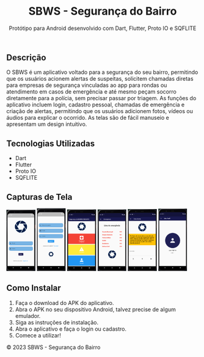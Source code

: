 
<header>
	<h1>SBWS - Segurança do Bairro</h1>
	<p>Protótipo para Android desenvolvido com Dart, Flutter, Proto IO e SQFLITE</p>
</header>
	
<section>
		<h2>Descrição</h2>
		<p>O SBWS é um aplicativo voltado para a segurança do seu bairro, permitindo que os usuários acionem alertas de suspeitas, solicitem chamadas diretas para empresas de segurança vinculadas ao app para rondas ou atendimento em casos de emergência e até mesmo peçam socorro diretamente para a polícia, sem precisar passar por triagem. As funções do aplicativo incluem login, cadastro pessoal, chamadas de emergência e criação de alertas, permitindo que os usuários adicionem fotos, vídeos ou áudios para explicar o ocorrido. As telas são de fácil manuseio e apresentam um design intuitivo.</p>
	</section>
		
<section>
		<h2>Tecnologias Utilizadas</h2>
		<ul>
			<li>Dart</li>
			<li>Flutter</li>
			<li>Proto IO</li>
			<li>SQFLITE</li>
		</ul>
		</section>
		
<section>
		<h2>Capturas de Tela</h2>
		<img src="assets/screenshots/screenshot1.png" alt="Screenshot do aplicativo" width="15%" height="15%">
		<img src="assets/screenshots/screenshot2.png" alt="Screenshot do aplicativo" width="15%" height="15%">
		<img src="assets/screenshots/screenshot3.png" alt="Screenshot do aplicativo" width="15%" height="15%">
		<img src="assets/screenshots/screenshot4.png" alt="Screenshot do aplicativo" width="15%" height="15%">
		<img src="assets/screenshots/screenshot5.png" alt="Screenshot do aplicativo" width="15%" height="15%">
		<img src="assets/screenshots/screenshot6.png" alt="Screenshot do aplicativo" width="15%" height="15%">
	</section>
		
<section>
		<h2>Como Instalar</h2>
	<ol>
			<li>Faça o download do APK do aplicativo.</li>
			<li>Abra o APK no seu dispositivo Android, talvez precise de algum emulador.</li>
			<li>Siga as instruções de instalação.</li>
			<li>Abra o aplicativo e faça o login ou cadastro.</li>
			<li>Comece a utilizar!</li>
	</ol>
</section>

	
<footer>
	<p>&copy; 2023 SBWS - Segurança do Bairro</p>
</footer>
